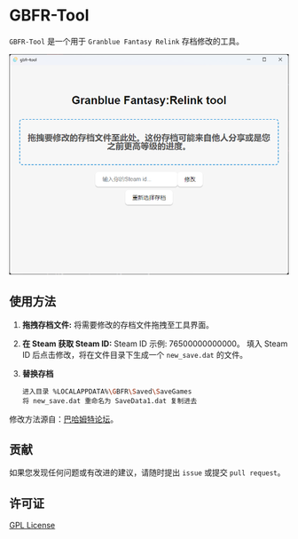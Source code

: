# GBFR-Tool

`GBFR-Tool` 是一个用于 `Granblue Fantasy Relink` 存档修改的工具。

![界面图片](https://github.com/limitcool/gbfr-tool/blob/main/assets/screenshot.png?raw=true)

## 使用方法

1. **拖拽存档文件:**
   将需要修改的存档文件拖拽至工具界面。

2. **在 Steam 获取 Steam ID:**
    Steam ID 示例: 76500000000000。
   填入 Steam ID 后点击修改，将在文件目录下生成一个 `new_save.dat` 的文件。

3. **替换存档**

    ```bash
    进入目录 %LOCALAPPDATA%\GBFR\Saved\SaveGames
    将 new_save.dat 重命名为 SaveData1.dat 复制进去
    ```

修改方法源自：[巴哈姆特论坛](https://forum.gamer.com.tw/C.php?bsn=25204&snA=13377)。

## 贡献

如果您发现任何问题或有改进的建议，请随时提出 `issue` 或提交 `pull request`。

## 许可证

[GPL License](LICENSE)

